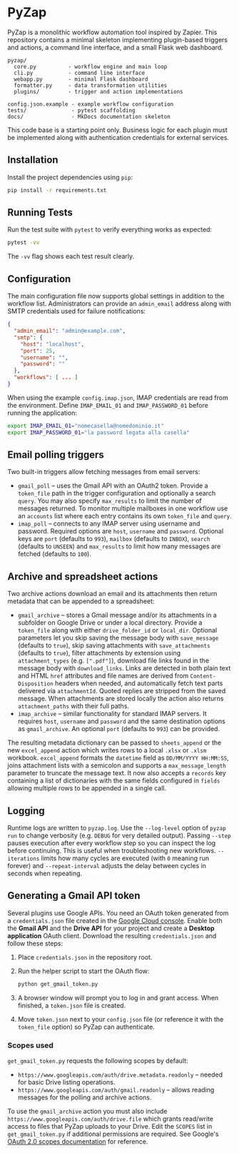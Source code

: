 # PyZap

PyZap is a monolithic workflow automation tool inspired by Zapier. This repository
contains a minimal skeleton implementing plugin-based triggers and actions,
a command line interface, and a small Flask web dashboard.

```
pyzap/
  core.py          - workflow engine and main loop
  cli.py           - command line interface
  webapp.py        - minimal Flask dashboard
  formatter.py     - data transformation utilities
  plugins/         - trigger and action implementations

config.json.example - example workflow configuration
tests/              - pytest scaffolding
docs/               - MkDocs documentation skeleton
```

This code base is a starting point only. Business logic for each plugin must be
implemented along with authentication credentials for external services.

## Installation

Install the project dependencies using `pip`:

```bash
pip install -r requirements.txt
```

## Running Tests

Run the test suite with `pytest` to verify everything works as expected:

```bash
pytest -vv
```

The `-vv` flag shows each test result clearly.

## Configuration

The main configuration file now supports global settings in addition to the
workflow list. Administrators can provide an `admin_email` address along with
SMTP credentials used for failure notifications:

```json
{
  "admin_email": "admin@example.com",
  "smtp": {
    "host": "localhost",
    "port": 25,
    "username": "",
    "password": ""
  },
  "workflows": [ ... ]
}
```

When using the example `config.imap.json`, IMAP credentials are read from the
environment. Define `IMAP_EMAIL_01` and `IMAP_PASSWORD_01` before running the
application:

```bash
export IMAP_EMAIL_01="nomecasella@nomedominio.it"
export IMAP_PASSWORD_01="la password legata alla casella"
```

## Email polling triggers

Two built-in triggers allow fetching messages from email servers:

* `gmail_poll` &ndash; uses the Gmail API with an OAuth2 token. Provide a
  `token_file` path in the trigger configuration and optionally a search
  `query`. You may also specify `max_results` to limit the number of
  messages returned. To monitor multiple mailboxes in one workflow use an
  `accounts` list where each entry contains its own `token_file` and `query`.
* `imap_poll` &ndash; connects to any IMAP server using username and password.
  Required options are `host`, `username` and `password`. Optional keys are
  `port` (defaults to `993`), `mailbox` (defaults to `INBOX`), `search`
  (defaults to `UNSEEN`) and `max_results` to limit how many messages are
  fetched (defaults to `100`).

## Archive and spreadsheet actions

Two archive actions download an email and its attachments then return metadata
that can be appended to a spreadsheet:

* `gmail_archive` &ndash; stores a Gmail message and/or its attachments in a
  subfolder on Google Drive or under a local directory. Provide a `token_file`
  along with either `drive_folder_id` or `local_dir`. Optional parameters let
  you skip saving the message body with `save_message` (defaults to `true`),
  skip saving attachments with `save_attachments` (defaults to `true`),
  filter attachments by extension using `attachment_types` (e.g. `[".pdf"]`),
  download file links found in the message body with `download_links`. Links are
  detected in both plain text and HTML `href` attributes and file names are
  derived from `Content-Disposition` headers when needed, and
  automatically fetch text parts delivered via `attachmentId`. Quoted replies
  are stripped from the saved message. When attachments are stored locally the
  action also returns `attachment_paths` with their full paths.
* `imap_archive` &ndash; similar functionality for standard IMAP servers. It
  requires `host`, `username` and `password` and the same destination options as
  `gmail_archive`. An optional `port` (defaults to `993`) can be provided.

The resulting metadata dictionary can be passed to `sheets_append` or the new
`excel_append` action which writes rows to a local `.xlsx` or `.xlsm` workbook.
`excel_append` formats the `datetime` field as `DD/MM/YYYY HH:MM:SS`, joins
attachment lists with a semicolon and supports a `max_message_length`
parameter to truncate the message text. It now also accepts a `records` key
containing a list of dictionaries with the same fields configured in
`fields` allowing multiple rows to be appended in a single call.

## Logging

Runtime logs are written to `pyzap.log`. Use the `--log-level` option of
`pyzap run` to change verbosity (e.g. `DEBUG` for very detailed output).
Passing `--step` pauses execution after every workflow step so you can inspect
the log before continuing. This is useful when troubleshooting new workflows.
`--iterations` limits how many cycles are executed (with `0` meaning run
forever) and `--repeat-interval` adjusts the delay between cycles in seconds
when repeating.

## Generating a Gmail API token

Several plugins use Google APIs. You need an OAuth token generated from a
`credentials.json` file created in the
[Google Cloud console](https://console.cloud.google.com/).
Enable both the **Gmail API** and the **Drive API** for your project and create a
**Desktop application** OAuth client. Download the resulting `credentials.json`
and follow these steps:

1. Place `credentials.json` in the repository root.
2. Run the helper script to start the OAuth flow:

   ```bash
   python get_gmail_token.py
   ```

3. A browser window will prompt you to log in and grant access. When finished,
   a `token.json` file is created.
4. Move `token.json` next to your `config.json` file (or reference it with the
   `token_file` option) so PyZap can authenticate.

### Scopes used

`get_gmail_token.py` requests the following scopes by default:

* `https://www.googleapis.com/auth/drive.metadata.readonly` – needed for basic
  Drive listing operations.
* `https://www.googleapis.com/auth/gmail.readonly` – allows reading messages for
  the polling and archive actions.

To use the `gmail_archive` action you must also include
`https://www.googleapis.com/auth/drive.file` which grants read/write access to
files that PyZap uploads to your Drive. Edit the `SCOPES` list in
`get_gmail_token.py` if additional permissions are required. See Google's
[OAuth 2.0 scopes documentation](https://developers.google.com/identity/protocols/oauth2/scopes)
for reference.

